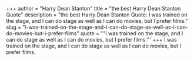 +++
author = "Harry Dean Stanton"
title = "the best Harry Dean Stanton Quote"
description = "the best Harry Dean Stanton Quote: I was trained on the stage, and I can do stage as well as I can do movies, but I prefer films."
slug = "i-was-trained-on-the-stage-and-i-can-do-stage-as-well-as-i-can-do-movies-but-i-prefer-films"
quote = '''I was trained on the stage, and I can do stage as well as I can do movies, but I prefer films.'''
+++
I was trained on the stage, and I can do stage as well as I can do movies, but I prefer films.
